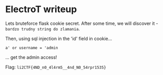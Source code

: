 # ElectroT writeup

Lets bruteforce flask cookie secret. After some time, we will discover it - `bardzo trudny string do zlamania`.

Then, using sql injection in the 'id' field in cookie...
 
`a' or username = 'admin`

... get the admin access!

Flag: `li2CTF{4ND_n0_4l4rm5__4nd_N0_54rpr1535}`

